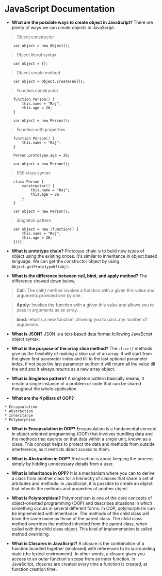 # **JavaScript Documentation**

* **What are the possible ways to create object in JavaScript?** There are plenty of ways we can create objects in JavaScript.

> Object constructor

```
    var object = new Object();
```

> Object literal syntax

```
    var object = {};
```

> Object create method

```
    var object = Object.create(null);
```

> Function constructor

```
    function Person() {
        this.name = "Raj";
        this.age = 26;
    }

    var object = new Person();
```

> Function with properties

```
    function Person() {
        this.name = "Raj";
    }

    Person.prototype.age = 26;

    var object = new Person();
```

> ES6 class syntax

```
    class Person {
        constructor() {
            this.name = "Raj";
            this.age = 26;
        }
    }

    var object = new Person();
```

> Singleton pattern

```
    var object = new (function() {
        this.name = "Raj";
        this.age = 26;
    })();
```

* **What is prototype chain?** Prototype chain is to build new types of object using the existing onces. It's similar to inheritance in object based language. We can get the constructor object by using ```Object.getPrototypeOf(obj)```.

* **What is the difference between call, bind, and apply method?** The difference showed down below,

> **Call:** The call() method invokes a function with a given this value and arguments provided one by one.

> **Apply:** Invokes the function with a given this value and allows you to pass in arguments as an array.

> **bind:** returns a new function, allowing you to pass any number of arguments.

* **What is JSON?** JSON is a text-based data format following JavaScript object syntax.

* **What is the purpose of the array slice method?** The ```slice()``` methods give us the flexibility of making a slice out of an array. It will start from the given first parameter index and till to the last optional parameter index, if not pass the last parameter so then it will return all the value till the end and it always returns as a new array object.

* **What is Singleton pattern?** A singleton pattern basically means, it create a single instance of a problem or code that can be shared thoughout the whole application.

* **What are the 4 pillars of OOP?**

```text
* Encapsulation
* Abstraction
* Inheritance
* Polymorphism
```

* **What is Encapsulation in OOP?** Encapsulation is a fundamental concept in object-oriented programming (OOP) that involves bundling data and the methods that operate on that data within a single unit, known as a class. This concept helps to protect the data and methods from outside interference, as it restricts direct access to them.

* **What is Abstraction in OOP?** Abstraction is about keeping the process simply by hidding unnecessary details from a user.

* **What is Inheritance in OPP?** It is a mechanism where you can to derive a class from another class for a hierarchy of classes that share a set of attributes and methods. in JavaScript, it is possible to create an object that inherits the methods and properties of another object.

* **What is Polymorphism?** Polymorphism is one of the core concepts of object-oriented programming (OOP) and describes situations in which something occurs in several different forms. In OOP, polymorphism can be implemented with inheritance. The methods of the child class will have the same name as those of the parent class. The child class method overrides the method inherited from the parent class, when called with the child class object. This kind of implementation is called method overriding.

* **What is Closures in JavaScript?** A closure is the combination of a function bundled together (enclosed) with references to its surrounding state (the lexical environment). In other words, a closure gives you access to an outer function's scope from an inner function. In JavaScript, closures are created every time a function is created, at function creation time.
